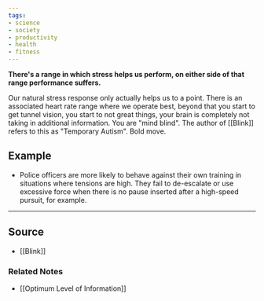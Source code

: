 ```yaml
---
tags:
- science
- society
- productivity
- health
- fitness
---
```

**There's a range in which stress helps us perform, on either side of that range performance suffers.**

Our natural stress response only actually helps us to a point. There is an associated heart rate range where we operate best, beyond that you start to get tunnel vision, you start to not great things, your brain is completely not taking in additional information. You are "mind blind". The author of [[Blink]] refers to this as "Temporary Autism". Bold move.

## Example

- Police officers are more likely to behave against their own training in situations where tensions are high. They fail to de-escalate or use excessive force when there is no pause inserted after a high-speed pursuit, for example.

---

## Source
- [[Blink]]

### Related Notes
- [[Optimum Level of Information]]